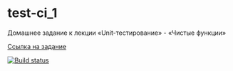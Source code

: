 # test-ci_1
Домашнее задание к лекции «Unit-тестирование» - «Чистые функции»

[Ссылка на задание](https://github.com/netology-code/ajs-homeworks/tree/ajs8/test-ci)

[![Build status](https://ci.appveyor.com/api/projects/status/luphqwv8npqocqmk?svg=true)](https://ci.appveyor.com/project/anna-popova/test-ci-1)